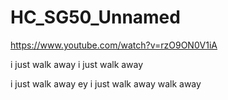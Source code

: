 # HC_SG50_Unnamed
https://www.youtube.com/watch?v=rzO9ON0V1iA

i just walk away
i just walk away

i just walk away ey
i just walk away 
walk away
